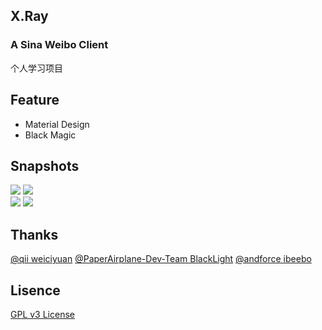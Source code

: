 ## X.Ray
### A Sina Weibo Client

个人学习项目

Feature
-----
  * Material Design
  * Black Magic
  
Snapshots
-----
  ![](https://github.com/jas0nchen/X.Ray/blob/master/snapshot/device-2015-04-21-200832.png) ![](https://github.com/jas0nchen/X.Ray/blob/master/snapshot/device-2015-04-21-200939.png)</br>
  ![](https://github.com/jas0nchen/X.Ray/blob/master/snapshot/device-2015-04-21-201018.png) ![](https://github.com/jas0nchen/X.Ray/blob/master/snapshot/device-2015-04-21-201106.png)

Thanks
-----
  [@qii weiciyuan](https://github.com/qii/weiciyuan)
  [@PaperAirplane-Dev-Team BlackLight](https://github.com/PaperAirplane-Dev-Team/BlackLight)
  [@andforce ibeebo](https://github.com/andforce/Beebo/)

Lisence
------
  [GPL v3 License](https://github.com/jas0nchen/X.Ray/blob/master/LICENSE)
